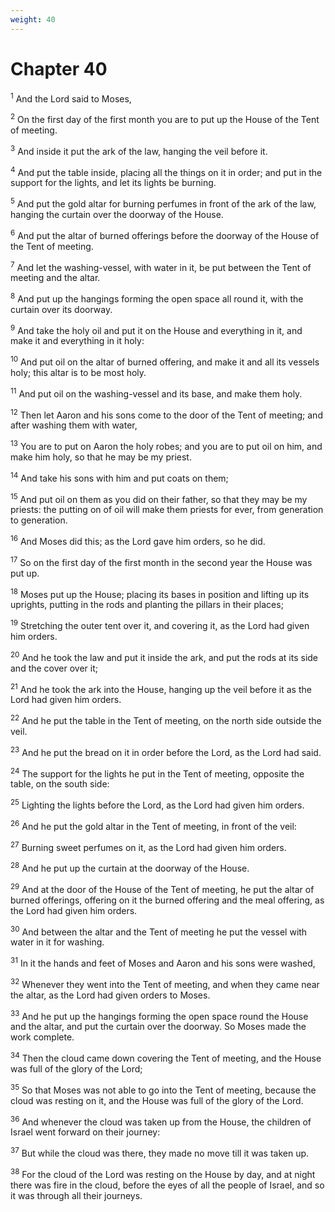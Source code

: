 ```yaml
---
weight: 40
---
```


# Chapter 40

<sup>1</sup> And the Lord said to Moses, 

<sup>2</sup> On the first day of the first month you are to put up the House of the Tent of meeting. 

<sup>3</sup> And inside it put the ark of the law, hanging the veil before it. 

<sup>4</sup> And put the table inside, placing all the things on it in order; and put in the support for the lights, and let its lights be burning. 

<sup>5</sup> And put the gold altar for burning perfumes in front of the ark of the law, hanging the curtain over the doorway of the House. 

<sup>6</sup> And put the altar of burned offerings before the doorway of the House of the Tent of meeting. 

<sup>7</sup> And let the washing-vessel, with water in it, be put between the Tent of meeting and the altar. 

<sup>8</sup> And put up the hangings forming the open space all round it, with the curtain over its doorway. 

<sup>9</sup> And take the holy oil and put it on the House and everything in it, and make it and everything in it holy: 

<sup>10</sup> And put oil on the altar of burned offering, and make it and all its vessels holy; this altar is to be most holy. 

<sup>11</sup> And put oil on the washing-vessel and its base, and make them holy. 

<sup>12</sup> Then let Aaron and his sons come to the door of the Tent of meeting; and after washing them with water, 

<sup>13</sup> You are to put on Aaron the holy robes; and you are to put oil on him, and make him holy, so that he may be my priest. 

<sup>14</sup> And take his sons with him and put coats on them; 

<sup>15</sup> And put oil on them as you did on their father, so that they may be my priests: the putting on of oil will make them priests for ever, from generation to generation. 

<sup>16</sup> And Moses did this; as the Lord gave him orders, so he did. 

<sup>17</sup> So on the first day of the first month in the second year the House was put up. 

<sup>18</sup> Moses put up the House; placing its bases in position and lifting up its uprights, putting in the rods and planting the pillars in their places; 

<sup>19</sup> Stretching the outer tent over it, and covering it, as the Lord had given him orders. 

<sup>20</sup> And he took the law and put it inside the ark, and put the rods at its side and the cover over it; 

<sup>21</sup> And he took the ark into the House, hanging up the veil before it as the Lord had given him orders. 

<sup>22</sup> And he put the table in the Tent of meeting, on the north side outside the veil. 

<sup>23</sup> And he put the bread on it in order before the Lord, as the Lord had said. 

<sup>24</sup> The support for the lights he put in the Tent of meeting, opposite the table, on the south side: 

<sup>25</sup> Lighting the lights before the Lord, as the Lord had given him orders. 

<sup>26</sup> And he put the gold altar in the Tent of meeting, in front of the veil: 

<sup>27</sup> Burning sweet perfumes on it, as the Lord had given him orders. 

<sup>28</sup> And he put up the curtain at the doorway of the House. 

<sup>29</sup> And at the door of the House of the Tent of meeting, he put the altar of burned offerings, offering on it the burned offering and the meal offering, as the Lord had given him orders. 

<sup>30</sup> And between the altar and the Tent of meeting he put the vessel with water in it for washing. 

<sup>31</sup> In it the hands and feet of Moses and Aaron and his sons were washed, 

<sup>32</sup> Whenever they went into the Tent of meeting, and when they came near the altar, as the Lord had given orders to Moses. 

<sup>33</sup> And he put up the hangings forming the open space round the House and the altar, and put the curtain over the doorway. So Moses made the work complete. 

<sup>34</sup> Then the cloud came down covering the Tent of meeting, and the House was full of the glory of the Lord; 

<sup>35</sup> So that Moses was not able to go into the Tent of meeting, because the cloud was resting on it, and the House was full of the glory of the Lord. 

<sup>36</sup> And whenever the cloud was taken up from the House, the children of Israel went forward on their journey: 

<sup>37</sup> But while the cloud was there, they made no move till it was taken up. 

<sup>38</sup> For the cloud of the Lord was resting on the House by day, and at night there was fire in the cloud, before the eyes of all the people of Israel, and so it was through all their journeys. 

